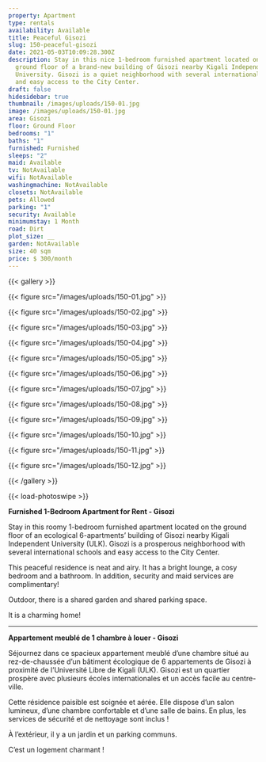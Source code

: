 ```yaml
---
property: Apartment
type: rentals
availability: Available
title: Peaceful Gisozi
slug: 150-peaceful-gisozi
date: 2021-05-03T10:09:28.300Z
description: Stay in this nice 1-bedroom furnished apartment located on the
  ground floor of a brand-new building of Gisozi nearby Kigali Independent
  University. Gisozi is a quiet neighborhood with several international schools
  and easy access to the City Center.
draft: false
hidesidebar: true
thumbnail: /images/uploads/150-01.jpg
image: /images/uploads/150-01.jpg
area: Gisozi
floor: Ground Floor
bedrooms: "1"
baths: "1"
furnished: Furnished
sleeps: "2"
maid: Available
tv: NotAvailable
wifi: NotAvailable
washingmachine: NotAvailable
closets: NotAvailable
pets: Allowed
parking: "1"
security: Available
minimumstay: 1 Month
road: Dirt
plot_size: __
garden: NotAvailable
size: 40 sqm
price: $ 300/month
---
```

{{< gallery >}}

{{< figure src="/images/uploads/150-01.jpg" >}}

{{< figure src="/images/uploads/150-02.jpg" >}}

{{< figure src="/images/uploads/150-03.jpg" >}}

{{< figure src="/images/uploads/150-04.jpg" >}}

{{< figure src="/images/uploads/150-05.jpg" >}}

{{< figure src="/images/uploads/150-06.jpg" >}}

{{< figure src="/images/uploads/150-07.jpg" >}}

{{< figure src="/images/uploads/150-08.jpg" >}}

{{< figure src="/images/uploads/150-09.jpg" >}}

{{< figure src="/images/uploads/150-10.jpg" >}}

{{< figure src="/images/uploads/150-11.jpg" >}}

{{< figure src="/images/uploads/150-12.jpg" >}}

{{< /gallery >}}

{{< load-photoswipe >}}

**Furnished 1-Bedroom Apartment for Rent - Gisozi**

Stay in this roomy 1-bedroom furnished apartment located on the ground floor of an ecological 6-apartments’ building of Gisozi nearby Kigali Independent University (ULK). Gisozi is a prosperous neighborhood with several international schools and easy access to the City Center.

This peaceful residence is neat and airy. It has a bright lounge, a cosy bedroom and a bathroom. In addition, security and maid services are complimentary!

Outdoor, there is a shared garden and shared parking space.

It is a charming home! 

- - -

**Appartement meublé de 1 chambre à louer - Gisozi**

Séjournez dans ce spacieux appartement meublé d’une chambre situé au rez-de-chaussée d’un bâtiment écologique de 6 appartements de Gisozi à proximité de l’Université Libre de Kigali (ULK). Gisozi est un quartier prospère avec plusieurs écoles internationales et un accès facile au centre-ville.

Cette résidence paisible est soignée et aérée. Elle dispose d’un salon lumineux, d’une chambre confortable et d’une salle de bains. En plus, les services de sécurité et de nettoyage sont inclus !

À l’extérieur, il y a un jardin et un parking communs.

C’est un logement charmant !